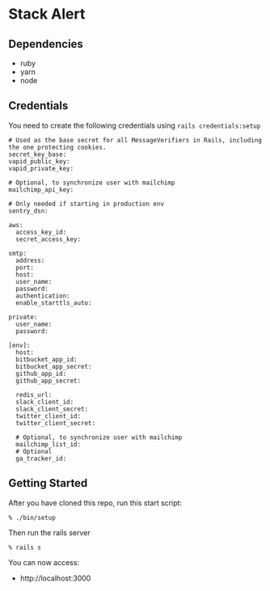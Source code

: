 # Stack Alert

## Dependencies

- ruby
- yarn
- node

## Credentials

You need to create the following credentials using `rails credentials:setup`

```
# Used as the base secret for all MessageVerifiers in Rails, including the one protecting cookies.
secret_key_base:
vapid_public_key:
vapid_private_key:

# Optional, to synchronize user with mailchimp
mailchimp_api_key:

# Only needed if starting in production env
sentry_dsn:

aws:
  access_key_id:
  secret_access_key:

smtp:
  address:
  port:
  host:
  user_name:
  password:
  authentication:
  enable_starttls_auto:

private:
  user_name:
  password:

[env]:
  host:
  bitbucket_app_id:
  bitbucket_app_secret:
  github_app_id:
  github_app_secret:

  redis_url:
  slack_client_id:
  slack_client_secret:
  twitter_client_id:
  twitter_client_secret:

  # Optional, to synchronize user with mailchimp
  mailchimp_list_id:
  # Optional
  ga_tracker_id:
```

## Getting Started

After you have cloned this repo, run this start script:

    % ./bin/setup

Then run the rails server

    % rails s

You can now access:

* http://localhost:3000
